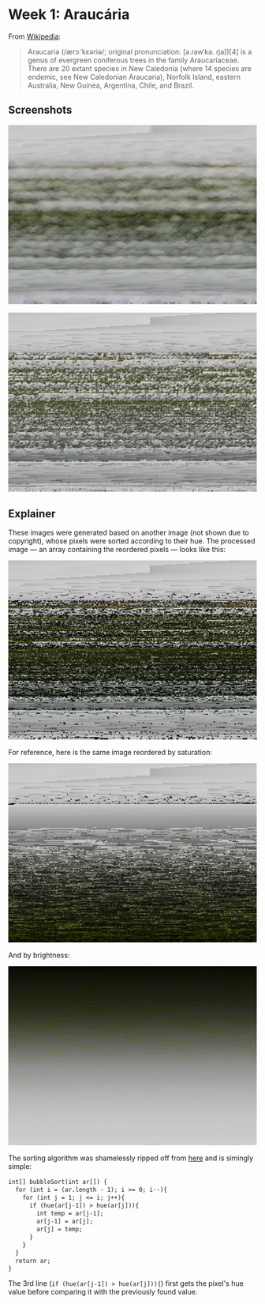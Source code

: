 # Week 1: Araucária

From [Wikipedia](https://en.wikipedia.org/wiki/Araucaria):

> Araucaria (/ærɔːˈkɛəriə/; original pronunciation: [a.ɾawˈka. ɾja])[4] is a genus of evergreen coniferous trees in the family Araucariaceae. There are 20 extant species in New Caledonia (where 14 species are endemic, see New Caledonian Araucaria), Norfolk Island, eastern Australia, New Guinea, Argentina, Chile, and Brazil.

## Screenshots

![](Finland/docs/2018-5-14-18-58-11.png)

![](Finland/docs/2018-5-14-20-14-39.png)

## Explainer

These images were generated based on another image (not shown due to copyright), whose pixels were sorted according to their hue. The processed image — an array containing the reordered pixels — looks like this:

![Hue](Finland/docs/hue.png)

For reference, here is the same image reordered by saturation:

![Saturation](Finland/docs/saturation.png)

And by brightness:

![Brightness](Finland/docs/brightness.png)

The sorting algorithm was shamelessly ripped off from [here](https://www.cs.cmu.edu/~adamchik/15-121/lectures/Sorting%20Algorithms/sorting.html) and is simingly simple:

```processing
int[] bubbleSort(int ar[]) {
  for (int i = (ar.length - 1); i >= 0; i--){
    for (int j = 1; j <= i; j++){
      if (hue(ar[j-1]) > hue(ar[j])){
        int temp = ar[j-1];
        ar[j-1] = ar[j];
        ar[j] = temp;
      }
    }
  }
  return ar;
}
```

The 3rd line (`if (hue(ar[j-1]) > hue(ar[j])){`) first gets the pixel's hue value before comparing it with the previously found value.
